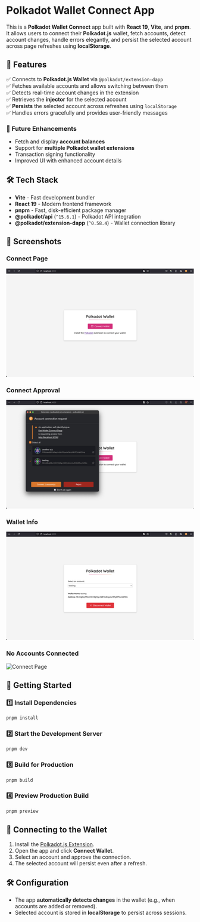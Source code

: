 # Polkadot Wallet Connect App

This is a **Polkadot Wallet Connect** app built with **React 19**, **Vite**, and **pnpm**. It allows users to connect their **Polkadot.js** wallet, fetch accounts, detect account changes, handle errors elegantly, and persist the selected account across page refreshes using **localStorage**.

## 🚀 Features

✅ Connects to **Polkadot.js Wallet** via `@polkadot/extension-dapp`\
✅ Fetches available accounts and allows switching between them\
✅ Detects real-time account changes in the extension\
✅ Retrieves the **injector** for the selected account\
✅ **Persists** the selected account across refreshes using `localStorage`\
✅ Handles errors gracefully and provides user-friendly messages

### 🔮 Future Enhancements

- Fetch and display **account balances**
- Support for **multiple Polkadot wallet extensions**
- Transaction signing functionality
- Improved UI with enhanced account details

## 🛠️ Tech Stack

- **Vite** - Fast development bundler
- **React 19** - Modern frontend framework
- **pnpm** - Fast, disk-efficient package manager
- **@polkadot/api** (`^15.6.1`) - Polkadot API integration
- **@polkadot/extension-dapp** (`^0.58.4`) - Wallet connection library

## 📸 Screenshots

### Connect Page

![Connect Page](screenshots/connect-page.png)

### Connect Approval

![Connect Approval](screenshots/connect-approval.png)

### Wallet Info

![Connect Page](screenshots/wallet-info.png)

### No Accounts Connected

![Connect Page](screenshots/wallet-connected-with-no-accounts.png.png)

## 🚀 Getting Started

### 1️⃣ Install Dependencies

```sh
pnpm install
```

### 2️⃣ Start the Development Server

```sh
pnpm dev
```

### 3️⃣ Build for Production

```sh
pnpm build
```

### 4️⃣ Preview Production Build

```sh
pnpm preview
```

## 🔗 Connecting to the Wallet

1. Install the [Polkadot.js Extension](https://polkadot.js.org/extension/).
2. Open the app and click **Connect Wallet**.
3. Select an account and approve the connection.
4. The selected account will persist even after a refresh.

## 🛠️ Configuration

- The app **automatically detects changes** in the wallet (e.g., when accounts are added or removed).
- Selected account is stored in **localStorage** to persist across sessions.
